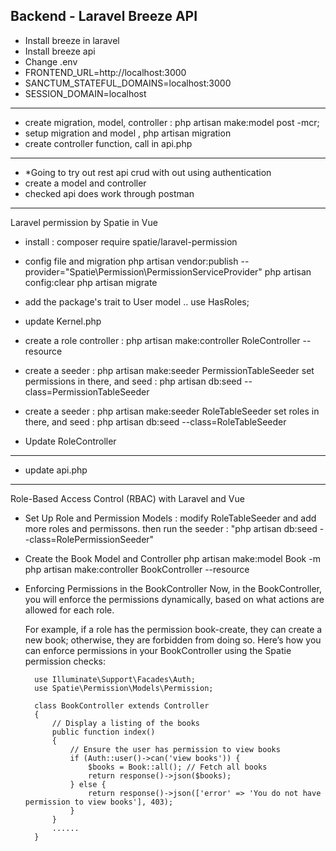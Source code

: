 ## Backend - Laravel Breeze API

- Install breeze in laravel
- Install breeze api 
- Change .env
- FRONTEND_URL=http://localhost:3000
- SANCTUM_STATEFUL_DOMAINS=localhost:3000
- SESSION_DOMAIN=localhost

------

- create migration, model, controller : php artisan make:model post -mcr;
- setup migration and model , php artisan migration
- create controller function, call in api.php

-------

- *Going to try out rest api crud with out using authentication
- create a model and controller
- checked api does work through postman

------------------

Laravel permission by Spatie in Vue

- install : composer require spatie/laravel-permission
- config file and migration
    php artisan vendor:publish --provider="Spatie\Permission\PermissionServiceProvider"
    php artisan config:clear
    php artisan migrate
- add the package's trait to User model
    ..  use HasRoles;
- update Kernel.php
- create a role controller : php artisan make:controller RoleController -- resource
- create a seeder : php artisan make:seeder PermissionTableSeeder 
    set permissions in there, and seed : php artisan db:seed --class=PermissionTableSeeder
- create a seeder : php artisan make:seeder RoleTableSeeder 
   set roles in there, and seed : php artisan db:seed --class=RoleTableSeeder   

- Update RoleController

----------------

- update api.php

-----------------
Role-Based Access Control (RBAC) with Laravel and Vue

- Set Up Role and Permission Models : modify RoleTableSeeder and add more roles and permissons. 
    then run the seeder : "php artisan db:seed  --class=RolePermissionSeeder"

- Create the Book Model and Controller
    php artisan make:model Book -m
    php artisan make:controller BookController --resource

- Enforcing Permissions in the BookController
    Now, in the BookController, you will enforce the permissions dynamically, based on what actions are allowed for each role.

    For example, if a role has the permission book-create, they can create a new book; otherwise, they are forbidden from doing so.
    Here’s how you can enforce permissions in your BookController using the Spatie permission checks:

        use Illuminate\Support\Facades\Auth;
        use Spatie\Permission\Models\Permission;

        class BookController extends Controller
        {
            // Display a listing of the books
            public function index()
            {
                // Ensure the user has permission to view books
                if (Auth::user()->can('view books')) {
                    $books = Book::all(); // Fetch all books
                    return response()->json($books);
                } else {
                    return response()->json(['error' => 'You do not have permission to view books'], 403);
                }
            }
            ......
        }
